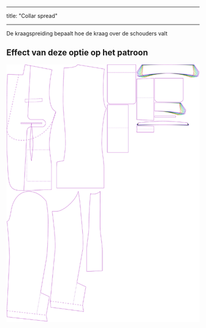 - - -
title: "Collar spread"
- - -

De kraagspreiding bepaalt hoe de kraag over de schouders valt

## Effect van deze optie op het patroon

![Deze afbeelding toont het effect van deze optie door meerdere varianten die een andere waarde hebben voor deze optie te vervangen](jaeger_collarspread_sample.svg "Effect of this option on the pattern")

